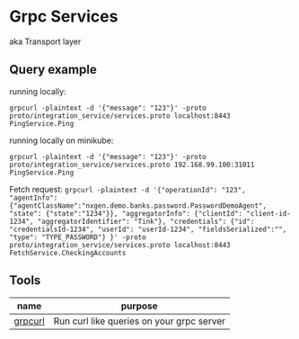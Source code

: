 # Grpc Services
aka Transport layer


## Query example

running locally:

`grpcurl -plaintext -d '{"message": "123"}' -proto proto/integration_service/services.proto localhost:8443 PingService.Ping`

running locally on minikube:

`grpcurl -plaintext -d '{"message": "123"}' -proto proto/integration_service/services.proto 192.168.99.100:31011 PingService.Ping`


Fetch request:
`grpcurl -plaintext -d '{"operationId": "123", "agentInfo": {"agentClassName":"nxgen.demo.banks.password.PasswordDemoAgent", "state": {"state":"1234"}}, "aggregatorInfo": {"clientId": "client-id-1234", "aggregatorIdentifier": "Tink"}, "credentials": {"id": "credentialsId-1234", "userId": "userId-1234", "fieldsSerialized":"", "type": "TYPE_PASSWORD"} }' -proto proto/integration_service/services.proto localhost:8443 FetchService.CheckingAccounts`



## Tools

|  name |  purpose |
|---|---|
|[grpcurl](https://github.com/fullstorydev/grpcurl#installation)| Run curl like queries on your grpc server  |
